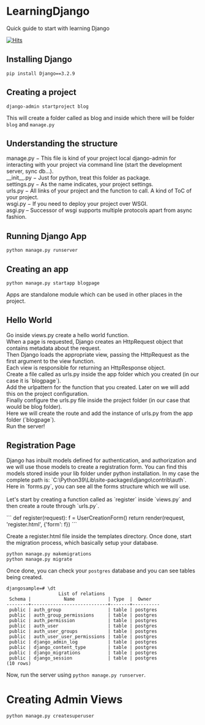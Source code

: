# LearningDjango
Quick guide to start with learning Django

[![Hits](https://hits.seeyoufarm.com/api/count/incr/badge.svg?url=https%3A%2F%2Fgithub.com%2FUnpredictablePrashant%2FLearningDjango&count_bg=%2379C83D&title_bg=%23555555&icon=&icon_color=%23E7E7E7&title=hits&edge_flat=false)](https://hits.seeyoufarm.com)


## Installing Django

```
pip install Django==3.2.9
```


## Creating a project

```
django-admin startproject blog
```

This will create a folder called as blog and inside which there will be folder `blog` and `manage.py`


## Understanding the structure
<p>
manage.py − This file is kind of your project local django-admin for interacting with your project via command line (start the development server, sync db...).<br>
__init__.py − Just for python, treat this folder as package.<br>
settings.py − As the name indicates, your project settings.<br>
urls.py − All links of your project and the function to call. A kind of ToC of your project.<br>
wsgi.py − If you need to deploy your project over WSGI.<br>
asgi.py – Successor of wsgi supports multiple protocols apart from async fashion.<br>
</p>

## Running Django App
```
python manage.py runserver
```

## Creating an app

```
python manage.py startapp blogpage
```

Apps are standalone module which can be used in other places in the project.

## Hello World
<p>
Go inside views.py create a hello world function.<br>
When a page is requested, Django creates an HttpRequest object that contains metadata about the request. <br>
Then Django loads the appropriate view, passing the HttpRequest as the first argument to the view function. <br>
Each view is responsible for returning an HttpResponse object. <br>
Create a file called as urls.py inside the app folder which you created (in our case it is `blogpage`).<br>
Add the urlpattern for the function that you created. Later on we will add this on the project configuration.<br>
Finally configure the urls.py file inside the  project folder (in our case that would be blog folder).<br>
Here we will create the route and add the instance of urls.py from the app folder (`blogpage`).<br>
Run the server!
</p>


## Registration Page
<p>
Django has inbuilt models defined for authentication, and authorization and we will use those models to create a registration form. You can find this models stored inside your lib folder under python installation. In my case the complete path is:
`C:\Python39\Lib\site-packages\django\contrib\auth`. Here in `forms.py`, you can see all the forms structure which we will use. <br><br>
Let's start by creating a function called as `register` inside `views.py` and then create a route through `urls.py`.
</p>
```
def register(request):
    f = UserCreationForm()
    return render(request, 'register.html', {'form': f})
```
<p>Create a register.html file inside the templates directory. Once done, start the migration process, which basically setup your database.</p>

```
python manage.py makemigrations
python manage.py migrate
```

Once done, you can check your `postgres` database and you can see tables being created.

```
djangosample=# \dt
                   List of relations
 Schema |            Name            | Type  |  Owner
--------+----------------------------+-------+----------
 public | auth_group                 | table | postgres
 public | auth_group_permissions     | table | postgres
 public | auth_permission            | table | postgres
 public | auth_user                  | table | postgres
 public | auth_user_groups           | table | postgres
 public | auth_user_user_permissions | table | postgres
 public | django_admin_log           | table | postgres
 public | django_content_type        | table | postgres
 public | django_migrations          | table | postgres
 public | django_session             | table | postgres
(10 rows)
```

Now, run the server using `python manage.py runserver`.



# Creating Admin Views

```
python manage.py createsuperuser
```